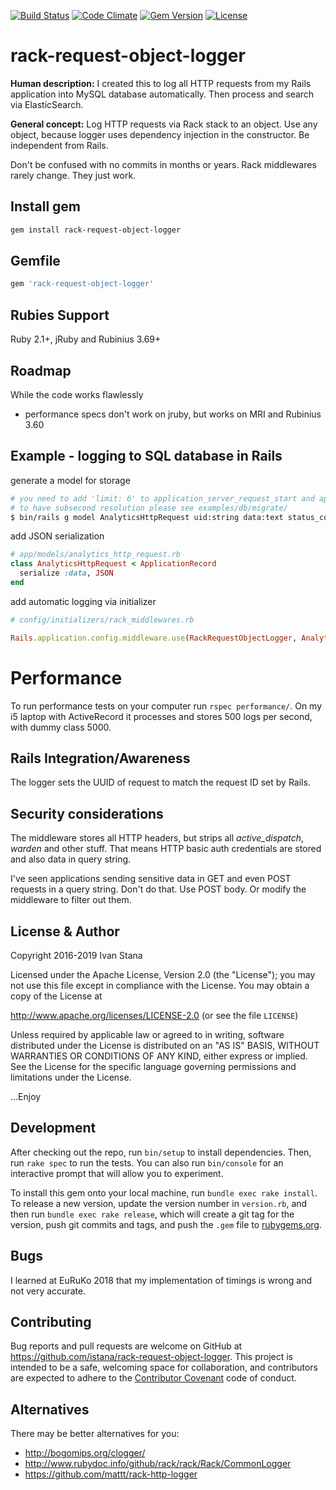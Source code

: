 [![Build Status](http://img.shields.io/travis/starmammoth/rack-request-object-logger.svg?style=flat-square)](https://travis-ci.org/starmammoth/rack-request-object-logger)
[![Code Climate](http://img.shields.io/codeclimate/github/starmammoth/rack-request-object-logger.svg?style=flat-square)](https://codeclimate.com/github/starmammoth/rack-request-object-logger)
[![Gem Version](http://img.shields.io/gem/v/rack-request-object-logger.svg?style=flat-square)](https://rubygems.org/gems/rack-request-object-logger)
[![License](http://img.shields.io/:license-apache-blue.svg?style=flat-square)](http://www.apache.org/licenses/LICENSE-2.0.html)

# rack-request-object-logger

**Human description:** I created this to log all HTTP requests from my Rails application into MySQL database automatically. Then process and search via ElasticSearch.

**General concept:** Log HTTP requests via Rack stack to an object. Use any object, because logger uses dependency injection in the constructor. Be independent from Rails.

Don't be confused with no commits in months or years. Rack middlewares rarely change. They just work.

## Install gem

```bash
gem install rack-request-object-logger
```

## Gemfile

```ruby
gem 'rack-request-object-logger'
```

## Rubies Support

Ruby 2.1+, jRuby and Rubinius 3.69+

## Roadmap

While the code works flawlessly

- performance specs don't work on jruby, but works on MRI and Rubinius 3.60

## Example - logging to SQL database in Rails

generate a model for storage

```bash
# you need to add 'limit: 6' to application_server_request_start and application_server_request_end
# to have subsecond resolution please see examples/db/migrate/
$ bin/rails g model AnalyticsHttpRequest uid:string data:text status_code:integer application_server_request_start:datetime application_server_request_end:datetime

```

add JSON serialization

```ruby
# app/models/analytics_http_request.rb
class AnalyticsHttpRequest < ApplicationRecord
  serialize :data, JSON
end

```

add automatic logging via initializer

```ruby
# config/initializers/rack_middlewares.rb

Rails.application.config.middleware.use(RackRequestObjectLogger, AnalyticsHttpRequest)
```

# Performance

To run performance tests on your computer run `rspec performance/`. On my i5 laptop with ActiveRecord it processes and stores 500 logs per second, with dummy class 5000.

## Rails Integration/Awareness

The logger sets the UUID of request to match the request ID set by Rails.

## Security considerations

The middleware stores all HTTP headers, but strips all *active_dispatch*, *warden* and other stuff. That means HTTP basic auth credentials are stored and also data in query string.

I've seen applications sending sensitive data in GET and even POST requests in a query string. Don't do that. Use POST body. Or modify the middleware to filter out them.

## License & Author

Copyright 2016-2019 Ivan Stana

Licensed under the Apache License, Version 2.0 (the "License");
you may not use this file except in compliance with the License.
You may obtain a copy of the License at

http://www.apache.org/licenses/LICENSE-2.0 (or see the file `LICENSE`)

Unless required by applicable law or agreed to in writing, software
distributed under the License is distributed on an "AS IS" BASIS,
WITHOUT WARRANTIES OR CONDITIONS OF ANY KIND, either express or implied.
See the License for the specific language governing permissions and
limitations under the License.

...Enjoy

## Development

After checking out the repo, run `bin/setup` to install dependencies. Then, run `rake spec` to run the tests. You can also run `bin/console` for an interactive prompt that will allow you to experiment.

To install this gem onto your local machine, run `bundle exec rake install`. To release a new version, update the version number in `version.rb`, and then run `bundle exec rake release`, which will create a git tag for the version, push git commits and tags, and push the `.gem` file to [rubygems.org](https://rubygems.org).

## Bugs

I learned at EuRuKo 2018 that my implementation of timings is wrong and not very accurate.

## Contributing

Bug reports and pull requests are welcome on GitHub at https://github.com/istana/rack-request-object-logger. This project is intended to be a safe, welcoming space for collaboration, and contributors are expected to adhere to the [Contributor Covenant](http://contributor-covenant.org) code of conduct.

## Alternatives

There may be better alternatives for you:

- http://bogomips.org/clogger/
- http://www.rubydoc.info/github/rack/rack/Rack/CommonLogger
- https://github.com/mattt/rack-http-logger
